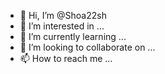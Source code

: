 - 👋 Hi, I’m @Shoa22sh
- 👀 I’m interested in ...
- 🌱 I’m currently learning ...
- 💞️ I’m looking to collaborate on ...
- 📫 How to reach me ...

<!---
Shoa22sh/Shoa22sh is a ✨ special ✨ repository because its `README.md` (this file) appears on your GitHub profile.
You can click the Preview link to take a look at your changes.
--->
